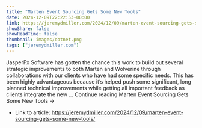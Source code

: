 ```yaml
---
title: "Marten Event Sourcing Gets Some New Tools"
date: 2024-12-09T22:22:53+00:00
link: https://jeremydmiller.com/2024/12/09/marten-event-sourcing-gets-some-new-tools/
showShare: false
showReadTime: false
thumbnail: images/dotnet.png
tags: ["jeremydmiller.com"]
---
```

JasperFx Software has gotten the chance this work to build out several strategic improvements to both Marten and Wolverine through collaborations with our clients who have had some specific needs. This has been highly advantageous because it’s helped push some significant, long planned technical improvements while getting all important feedback as clients integrate the new … Continue reading Marten Event Sourcing Gets Some New Tools →

- Link to article: https://jeremydmiller.com/2024/12/09/marten-event-sourcing-gets-some-new-tools/